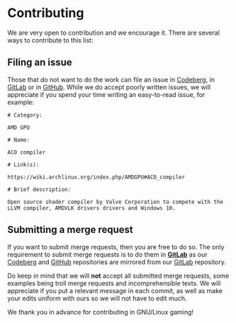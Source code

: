 # Contributing

We are very open to contribution and we encourage it. There are several ways to contribute to this list:

## Filing an issue

Those that do not want to do the work can file an issue in [Codeberg](https://codeberg.org/LinuxCafeFederation/awesome-gnu-linux-gaming/issues), in [GitLab](https://gitlab.com/TheMainGroup/awesome-gnu-linux-gaming/-/issues) or in [GitHub](https://github.com/TheEvilSkeleton/awesome-gnu-linux-gaming/issues). While we do accept poorly written issues, we will appreciate if you spend your time writing an easy-to-read issue, for example:

```
# Category:

AMD GPU

# Name:

ACO compiler

# Link(s):

https://wiki.archlinux.org/index.php/AMDGPU#ACO_compiler 

# Brief description:

Open source shader compiler by Valve Corporation to compete with the LLVM compiler, AMDVLK drivers drivers and Windows 10.
```

## Submitting a merge request

If you want to submit merge requests, then you are free to do so. The only requirement to submit merge requests is to do them in **[GitLab](https://gitlab.com/linuxcafefederation/awesome-gnu-linux-gaming/-/merge_requests)** as our [Codeberg](https://codeberg.org/LinuxCafeFederation/awesome-gnu-linux-gaming) and [GitHub](https://github.com/LinuxCafeFederation/awesome-gnu-linux-gaming) repositories are mirrored from our [GitLab](https://gitlab.com/linuxcafefederation/awesome-gnu-linux-gaming/-/merge_requests) repository.

Do keep in mind that we will **not** accept all submitted merge requests, some examples being troll merge requests and incomprehensible texts. We will appreciate if you put a relevant message in each commit, as well as make your edits uniform with ours so we will not have to edit much.

We thank you in advance for contributing in GNU/Linux gaming!
